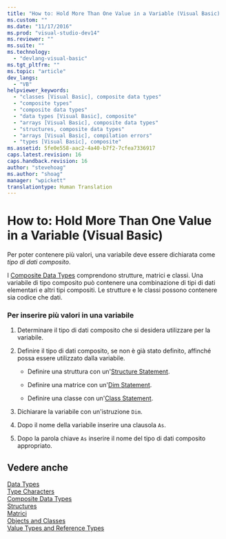 ```yaml
---
title: "How to: Hold More Than One Value in a Variable (Visual Basic) | Microsoft Docs"
ms.custom: ""
ms.date: "11/17/2016"
ms.prod: "visual-studio-dev14"
ms.reviewer: ""
ms.suite: ""
ms.technology: 
  - "devlang-visual-basic"
ms.tgt_pltfrm: ""
ms.topic: "article"
dev_langs: 
  - "VB"
helpviewer_keywords: 
  - "classes [Visual Basic], composite data types"
  - "composite types"
  - "composite data types"
  - "data types [Visual Basic], composite"
  - "arrays [Visual Basic], composite data types"
  - "structures, composite data types"
  - "arrays [Visual Basic], compilation errors"
  - "types [Visual Basic], composite"
ms.assetid: 5fe0e558-aac2-4a40-b7f2-7cfea7336917
caps.latest.revision: 16
caps.handback.revision: 16
author: "stevehoag"
ms.author: "shoag"
manager: "wpickett"
translationtype: Human Translation
---
```

# How to: Hold More Than One Value in a Variable (Visual Basic)
Per poter contenere più valori, una variabile deve essere dichiarata come *tipo di dati composito*.  
  
 I [Composite Data Types](../../../../visual-basic/programming-guide/language-features/data-types/composite-data-types.md) comprendono strutture, matrici e classi.  Una variabile di tipo composito può contenere una combinazione di tipi di dati elementari e altri tipi compositi.  Le strutture e le classi possono contenere sia codice che dati.  
  
### Per inserire più valori in una variabile  
  
1.  Determinare il tipo di dati composito che si desidera utilizzare per la variabile.  
  
2.  Definire il tipo di dati composito, se non è già stato definito, affinché possa essere utilizzato dalla variabile.  
  
    -   Definire una struttura con un'[Structure Statement](../../../../visual-basic/language-reference/statements/structure-statement.md).  
  
    -   Definire una matrice con un'[Dim Statement](../../../../visual-basic/language-reference/statements/dim-statement.md).  
  
    -   Definire una classe con un'[Class Statement](../../../../visual-basic/language-reference/statements/class-statement.md).  
  
3.  Dichiarare la variabile con un'istruzione `Dim`.  
  
4.  Dopo il nome della variabile inserire una clausola `As`.  
  
5.  Dopo la parola chiave `As` inserire il nome del tipo di dati composito appropriato.  
  
## Vedere anche  
 [Data Types](../../../../visual-basic/language-reference/data-types/data-type-summary.md)   
 [Type Characters](../../../../visual-basic/programming-guide/language-features/data-types/type-characters.md)   
 [Composite Data Types](../../../../visual-basic/programming-guide/language-features/data-types/composite-data-types.md)   
 [Structures](../../../../visual-basic/programming-guide/language-features/data-types/structures.md)   
 [Matrici](../../../../visual-basic/programming-guide/language-features/arrays/index.md)   
 [Objects and Classes](../../../../visual-basic/programming-guide/language-features/objects-and-classes/index.md)   
 [Value Types and Reference Types](../../../../visual-basic/programming-guide/language-features/data-types/value-types-and-reference-types.md)